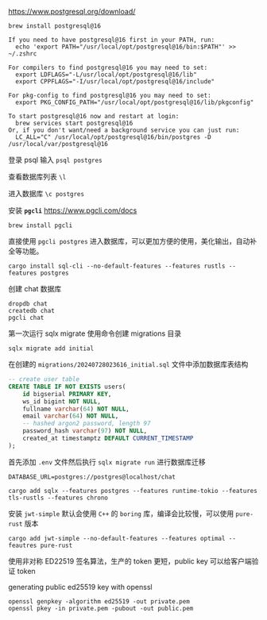 https://www.postgresql.org/download/

```shell
brew install postgresql@16

If you need to have postgresql@16 first in your PATH, run:
  echo 'export PATH="/usr/local/opt/postgresql@16/bin:$PATH"' >> ~/.zshrc

For compilers to find postgresql@16 you may need to set:
  export LDFLAGS="-L/usr/local/opt/postgresql@16/lib"
  export CPPFLAGS="-I/usr/local/opt/postgresql@16/include"

For pkg-config to find postgresql@16 you may need to set:
  export PKG_CONFIG_PATH="/usr/local/opt/postgresql@16/lib/pkgconfig"

To start postgresql@16 now and restart at login:
  brew services start postgresql@16
Or, if you don't want/need a background service you can just run:
  LC_ALL="C" /usr/local/opt/postgresql@16/bin/postgres -D /usr/local/var/postgresql@16
```

登录 psql 输入 `psql postgres`

查看数据库列表 `\l`

进入数据库 `\c postgres`

安装 **`pgcli`** https://www.pgcli.com/docs

```shell
brew install pgcli
```

直接使用 `pgcli postgres` 进入数据库，可以更加方便的使用，美化输出，自动补全等功能。

```shell
cargo install sql-cli --no-default-features --features rustls --features postgres
```

创建 chat 数据库

```shell
dropdb chat
createdb chat
pgcli chat
```
第一次运行 sqlx migrate 使用命令创建 migrations 目录

```shell
sqlx migrate add initial
```

在创建的 `migrations/20240728023616_initial.sql` 文件中添加数据库表结构

```sql
-- create user table
CREATE TABLE IF NOT EXISTS users(
    id bigserial PRIMARY KEY,
    ws_id bigint NOT NULL,
    fullname varchar(64) NOT NULL,
    email varchar(64) NOT NULL,
    -- hashed argon2 password, length 97
    password_hash varchar(97) NOT NULL,
    created_at timestamptz DEFAULT CURRENT_TIMESTAMP
);
```

首先添加 `.env` 文件然后执行 `sqlx migrate run` 进行数据库迁移

```.env
DATABASE_URL=postgres://postgres@localhost/chat
```

```shell
cargo add sqlx --features postgres --features runtime-tokio --features tls-rustls --features chrono
```

安装 `jwt-simple` 默认会使用 `C++` 的 `boring` 库，编译会比较慢，可以使用 `pure-rust` 版本

```shell
cargo add jwt-simple --no-default-features --features optimal --feautres pure-rust
```

使用非对称 ED22519 签名算法，生产的 token 更短，public key 可以给客户端验证 token

generating public ed25519 key with openssl

```shell
openssl genpkey -algorithm ed25519 -out private.pem
openssl pkey -in private.pem -pubout -out public.pem
```


